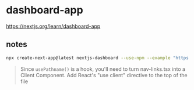 # dashboard-app

https://nextjs.org/learn/dashboard-app

## notes

```bash
npx create-next-app@latest nextjs-dashboard --use-npm --example "https://github.com/vercel/next-learn/tree/main/dashboard/starter-example"
```


> Since `usePathname()` is a hook, you'll need to turn nav-links.tsx into a Client Component. Add React's "use client" directive to the top of the file
